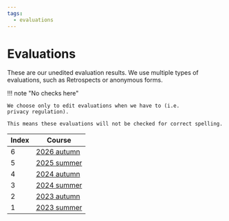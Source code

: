 ```yaml
---
tags:
  - evaluations
---
```


# Evaluations

These are our unedited evaluation results.
We use multiple types of evaluations, such as Retrospects
or anonymous forms.

!!! note "No checks here"

    We choose only to edit evaluations when we have to (i.e.
    privacy regulation).

    This means these evaluations will not be checked for correct spelling.

Index|Course
-----|------------------------------------
6    |[2026 autumn](2025_autumn/README.md)
5    |[2025 summer](2025_summer/README.md)
4    |[2024 autumn](2024_autumn/README.md)
3    |[2024 summer](2024_summer/README.md)
2    |[2023 autumn](2023_autumn/README.md)
1    |[2023 summer](2023_summer/README.md)

